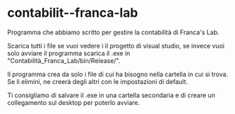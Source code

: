 # contabilit--franca-lab
Programma che abbiamo scritto per gestire la contabilità di Franca's Lab.

Scarica tutti i file se vuoi vedere i ìl progetto di visual studio, se invece vuoi solo avviare il programma scarica il .exe in "Contabilità_Franca_Lab/bin/Release/".

Il programma crea da solo i file di cui ha bisogno nella cartella in cui si trova. Se li elimini, ne creerà degli altri con le impostazioni di default.

Ti consigliamo di salvare il .exe in una cartella secondaria e di creare un collegamento sul desktop per poterlo avviare.
